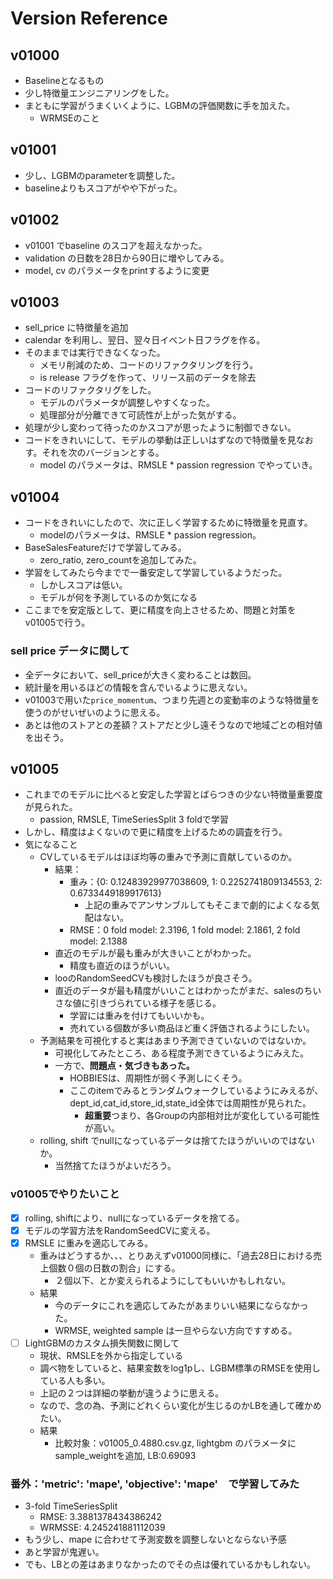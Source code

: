# Version Reference

## v01000
- Baselineとなるもの
- 少し特徴量エンジニアリングをした。
- まともに学習がうまくいくように、LGBMの評価関数に手を加えた。
    - WRMSEのこと


## v01001
- 少し、LGBMのparameterを調整した。
- baselineよりもスコアがやや下がった。


## v01002
- v01001 でbaseline のスコアを超えなかった。
- validation の日数を28日から90日に増やしてみる。
- model, cv のパラメータをprintするように変更


## v01003
- sell_price に特徴量を追加
- calendar を利用し、翌日、翌々日イベント日フラグを作る。
- そのままでは実行できなくなった。
  - メモリ削減のため、コードのリファクタリングを行う。
  - is release フラグを作って、リリース前のデータを除去
- コードのリファクタリグをした。
  - モデルのパラメータが調整しやすくなった。
  - 処理部分が分離できて可読性が上がった気がする。
- 処理が少し変わって待ったのかスコアが思ったように制御できない。
- コードをきれいにして、モデルの挙動は正しいはずなので特徴量を見なおす。それを次のバージョンとする。
  - model のパラメータは、RMSLE * passion regression でやっていき。


## v01004
- コードをきれいにしたので、次に正しく学習するために特徴量を見直す。
  - modelのパラメータは、RMSLE * passion regression。
- BaseSalesFeatureだけで学習してみる。
  - zero_ratio, zero_countを追加してみた。
- 学習をしてみたら今までで一番安定して学習しているようだった。
  - しかしスコアは低い。
  - モデルが何を予測しているのか気になる
- ここまでを安定版として、更に精度を向上させるため、問題と対策をv01005で行う。

### sell price データに関して
- 全データにおいて、sell_priceが大きく変わることは数回。
- 統計量を用いるほどの情報を含んでいるように思えない。
- v01003で用いた`price_momentum`、つまり先週との変動率のような特徴量を使うのがせいぜいのように思える。
- あとは他のストアとの差額？ストアだと少し遠そうなので地域ごとの相対値を出そう。


## v01005
- これまでのモデルに比べると安定した学習とばらつきの少ない特徴量重要度が見られた。
  - passion, RMSLE, TimeSeriesSplit 3 foldで学習
- しかし、精度はよくないので更に精度を上げるための調査を行う。
- 気になること
  - CVしているモデルはほぼ均等の重みで予測に貢献しているのか。
    - 結果：
      - 重み：{0: 0.12483929977038609, 1: 0.2252741809134553, 2: 0.6733449189917613}
        - 上記の重みでアンサンブルしてもそこまで劇的によくなる気配はない。
      - RMSE：0 fold model: 2.3196, 1 fold model: 2.1861, 2 fold model: 2.1388
    - 直近のモデルが最も重みが大きいことがわかった。
      - 精度も直近のほうがいい。
    - looのRandomSeedCVも検討したほうが良さそう。
    - 直近のデータが最も精度がいいことはわかったがまだ、salesのちいさな値に引きづられている様子を感じる。
      - 学習には重みを付けてもいいかも。
      - 売れている個数が多い商品ほど重く評価されるようにしたい。
  - 予測結果を可視化すると実はあまり予測できていないのではないか。
    - 可視化してみたところ、ある程度予測できているようにみえた。
    - 一方で、**問題点・気づきもあった。**
      - HOBBIESは、周期性が弱く予測しにくそう。
      - ここのitemでみるとランダムウォークしているようにみえるが、dept_id,cat_id,store_id,state_id全体では周期性が見られた。
        - **超重要**つまり、各Groupの内部相対比が変化している可能性が高い。
  - rolling, shift でnullになっているデータは捨てたほうがいいのではないか。
    - 当然捨てたほうがよいだろう。

### v01005でやりたいこと
- [x] rolling, shiftにより、nullになっているデータを捨てる。
- [x] モデルの学習方法をRandomSeedCVに変える。
- [x] RMSLE に重みを適応してみる。
  - 重みはどうするか、、、とりあえずv01000同様に、「過去28日における売上個数０個の日数の割合」にする。
    - ２個以下、とか変えられるようにしてもいいかもしれない。
  - 結果
    - 今のデータにこれを適応してみたがあまりいい結果にならなかった。
    - WRMSE, weighted sample は一旦やらない方向ですすめる。
- [ ] LightGBMのカスタム損失関数に関して
    - 現状、RMSLEを外から指定している
    - 調べ物をしていると、結果変数をlog1pし、LGBM標準のRMSEを使用している人も多い。
    - 上記の２つは詳細の挙動が違うように思える。
    - なので、念の為、予測にどれくらい変化が生じるのかLBを通して確かめたい。
    - 結果
      - 比較対象：v01005_0.4880.csv.gz, lightgbm のパラメータにsample_weightを追加, LB:0.69093


### 番外：'metric': 'mape', 'objective': 'mape'　で学習してみた
- 3-fold TimeSeriesSplit
  - RMSE: 3.3881378434386242
  - WRMSSE: 4.245241881112039
- もう少し、mape に合わせて予測変数を調整しないとならない予感
- あと学習が鬼遅い。
- でも、LBとの差はあまりなかったのでその点は優れているかもしれない。



